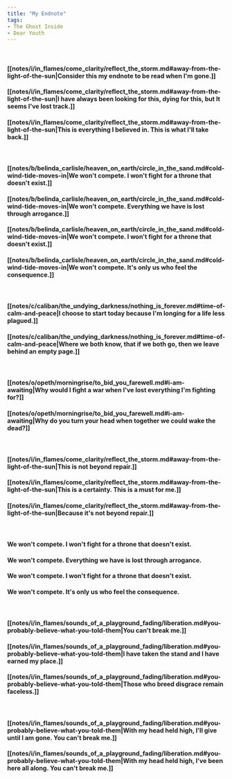 ```yaml
---
title: "My Endnote"
tags:
- The Ghost Inside
- Dear Youth
---
```

&nbsp;
#### [[notes/i/in_flames/come_clarity/reflect_the_storm.md#away-from-the-light-of-the-sun|Consider this my endnote to be read when I'm gone.]]
#### [[notes/i/in_flames/come_clarity/reflect_the_storm.md#away-from-the-light-of-the-sun|I have always been looking for this, dying for this, but It seems I've lost track.]]
#### [[notes/i/in_flames/come_clarity/reflect_the_storm.md#away-from-the-light-of-the-sun|This is everything I believed in. This is what I'll take back.]]
&nbsp;
#### [[notes/b/belinda_carlisle/heaven_on_earth/circle_in_the_sand.md#cold-wind-tide-moves-in|We won't compete. I won't fight for a throne that doesn't exist.]]
#### [[notes/b/belinda_carlisle/heaven_on_earth/circle_in_the_sand.md#cold-wind-tide-moves-in|We won't compete. Everything we have is lost through arrogance.]]
#### [[notes/b/belinda_carlisle/heaven_on_earth/circle_in_the_sand.md#cold-wind-tide-moves-in|We won't compete. I won't fight for a throne that doesn't exist.]]
#### [[notes/b/belinda_carlisle/heaven_on_earth/circle_in_the_sand.md#cold-wind-tide-moves-in|We won't compete. It's only us who feel the consequence.]]
&nbsp;
#### [[notes/c/caliban/the_undying_darkness/nothing_is_forever.md#time-of-calm-and-peace|I choose to start today because I'm longing for a life less plagued.]]
#### [[notes/c/caliban/the_undying_darkness/nothing_is_forever.md#time-of-calm-and-peace|Where we both know, that if we both go, then we leave behind an empty page.]]
&nbsp;
#### [[notes/o/opeth/morningrise/to_bid_you_farewell.md#i-am-awaiting|Why would I fight a war when I've lost everything I'm fighting for?]]
#### [[notes/o/opeth/morningrise/to_bid_you_farewell.md#i-am-awaiting|Why do you turn your head when together we could wake the dead?]]
&nbsp;
#### [[notes/i/in_flames/come_clarity/reflect_the_storm.md#away-from-the-light-of-the-sun|This is not beyond repair.]]
#### [[notes/i/in_flames/come_clarity/reflect_the_storm.md#away-from-the-light-of-the-sun|This is a certainty. This is a must for me.]]
#### [[notes/i/in_flames/come_clarity/reflect_the_storm.md#away-from-the-light-of-the-sun|Because it's not beyond repair.]]
&nbsp;
#### We won't compete. I won't fight for a throne that doesn't exist.
#### We won't compete. Everything we have is lost through arrogance.
#### We won't compete. I won't fight for a throne that doesn't exist.
#### We won't compete. It's only us who feel the consequence.
&nbsp;
#### [[notes/i/in_flames/sounds_of_a_playground_fading/liberation.md#you-probably-believe-what-you-told-them|You can't break me.]]
#### [[notes/i/in_flames/sounds_of_a_playground_fading/liberation.md#you-probably-believe-what-you-told-them|I have taken the stand and I have earned my place.]]
#### [[notes/i/in_flames/sounds_of_a_playground_fading/liberation.md#you-probably-believe-what-you-told-them|Those who breed disgrace remain faceless.]]
&nbsp;
#### [[notes/i/in_flames/sounds_of_a_playground_fading/liberation.md#you-probably-believe-what-you-told-them|With my head held high, I'll give until I am gone. You can't break me.]]
#### [[notes/i/in_flames/sounds_of_a_playground_fading/liberation.md#you-probably-believe-what-you-told-them|With my head held high, I've been here all along. You can't break me.]]
